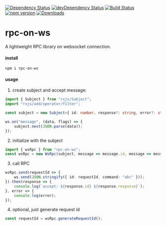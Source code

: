 [![Dependency Status](https://david-dm.org/plantain-00/rpc-on-ws.svg)](https://david-dm.org/plantain-00/rpc-on-ws)
[![devDependency Status](https://david-dm.org/plantain-00/rpc-on-ws/dev-status.svg)](https://david-dm.org/plantain-00/rpc-on-ws#info=devDependencies)
[![Build Status](https://travis-ci.org/plantain-00/rpc-on-ws.svg?branch=master)](https://travis-ci.org/plantain-00/rpc-on-ws)
[![npm version](https://badge.fury.io/js/rpc-on-ws.svg)](https://badge.fury.io/js/rpc-on-ws)
[![Downloads](https://img.shields.io/npm/dm/rpc-on-ws.svg)](https://www.npmjs.com/package/rpc-on-ws)

# rpc-on-ws
A lightweight RPC library on websocket connection.

#### install

`npm i rpc-on-ws`

#### usage

1. create subject and accept message:

```ts
import { Subject } from "rxjs/Subject";
import "rxjs/add/operator/filter";

const subject = new Subject<{ id: number, response?: string, error?: string }>();

ws.on("message", (data, flags) => {
    subject.next(JSON.parse(data));
});
```

2. initialize with the subject

```ts
import { wsRpc } from "rpc-on-ws";
const wsRpc = new WsRpc(subject, message => message.id, message => message.error, message => message.response);
```

3. call RPC

```ts
wsRpc.send(requestId => {
    ws.send(JSON.stringify({ id: requestId, command: "abc" }));
}).then(response => {
    console.log(`accept: ${response.id} ${response.response}`);
}, error => {
    console.log(error);
});
```

4. optional, just generate request id

```ts
const requestId = wsRpc.generateRequestId();
```
